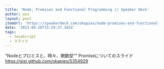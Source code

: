 ```yaml
---
title: 'Node, Promises and Functional Programming // Speaker Deck'
author: azu
layout: post
itemUrl: 'https://speakerdeck.com/okapies/node-promises-and-functional-programming'
date: '2013-04-26T15:29:37.165Z'
tags:
  - JavaScript
  - スライド
---
```

"Nodeとプロミスと、時々、関数型”"
Promiseについてのスライド
https://gist.github.com/okapies/5354929
